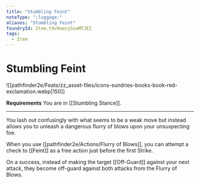 ```yaml
---
title: "Stumbling Feint"
noteType: ":luggage:"
aliases: "Stumbling Feint"
foundryId: Item.t9v9oenjGswMTJEZ
tags:
  - Item
---
```


# Stumbling Feint
![[pathfinder2e/Feats/zz_asset-files/icons-sundries-books-book-red-exclamation.webp|150]]

**Requirements** You are in [[Stumbling Stance]].

* * *

You lash out confusingly with what seems to be a weak move but instead allows you to unleash a dangerous flurry of blows upon your unsuspecting foe.

When you use [[pathfinder2e/Actions/Flurry of Blows]], you can attempt a check to [[Feint]] as a free action just before the first Strike.

On a success, instead of making the target [[Off-Guard]] against your next attack, they become off-guard against both attacks from the Flurry of Blows.
